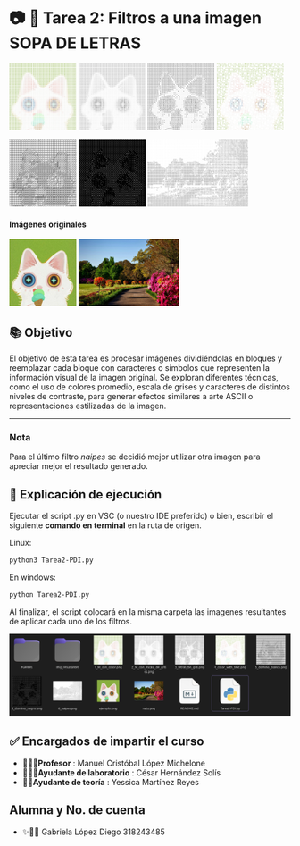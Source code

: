 # 📷 🌱 Tarea 2: Filtros a una imagen SOPA DE LETRAS

<!-- Muestra tres imágenes en un mismo renglón -->
<p>
  <img src="img_resultantes/1_M_con_color.png"  width="120"/>
  <img src="img_resultantes/2_M_con_escala_de_grises.png"  width="120"/>
  <img src="img_resultantes/3_letras_bn_gris.png" width="120"/>
    <img src="img_resultantes/4_color_with_text.png"  width="120"/>
</p>

<p>
  <img src="img_resultantes/5_domino_blanco.png"  width="120"/>
  <img src="img_resultantes/5_domino_negro.png"  width="120"/>
  <img src="img_resultantes/6_naipes.png"  width="180"/>
</p>

<p>
<h4>Imágenes originales</h4>
<img src="img_resultantes/ejemplo.png"  width="120"/>
<img src="img_resultantes/natu.png"  width="180"/>
</p>


## 📚 Objetivo 

 El objetivo de esta tarea es procesar imágenes dividiéndolas en bloques y reemplazar cada bloque con caracteres o símbolos que representen la información visual de la imagen original. Se exploran diferentes técnicas, como el uso de colores promedio, escala de grises y caracteres de distintos niveles de contraste, para generar efectos similares a arte ASCII o representaciones estilizadas de la imagen.

---

### Nota

Para el último filtro _naipes_ se decidió mejor utilizar otra imagen para apreciar mejor el resultado generado. 

## 📌 Explicación de ejecución

Ejecutar el script .py en VSC (o nuestro IDE preferido) o bien, escribir el siguiente **comando en terminal** en la ruta de origen. 

Linux:

``` bash
python3 Tarea2-PDI.py
```

En windows:

``` bash
python Tarea2-PDI.py
```

Al finalizar, el script colocará en la misma carpeta las imagenes resultantes de aplicar cada uno de los filtros. 

<img src="img_resultantes/ss.png" width=650>






## ✅ Encargados de impartir el curso

* 👨🏻‍🏫**Profesor** : Manuel Cristóbal López Michelone
* 👨🏻‍💻**Ayudante de laboratorio** : César Hernández Solís
* 👩🏻**Ayudante de teoría** : Yessica Martínez Reyes








## Alumna y No. de cuenta

* ✨👩🏻 Gabriela López Diego 318243485
